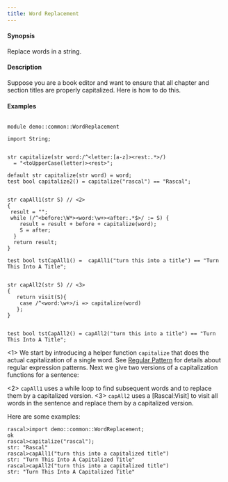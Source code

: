 ```yaml
---
title: Word Replacement
---
```


#### Synopsis

Replace words in a string.

#### Description

Suppose you are a book editor and want to ensure that all chapter
and section titles are properly capitalized. Here is how to do this. 

#### Examples


```rascal 

module demo::common::WordReplacement

import String;


str capitalize(str word:/^<letter:[a-z]><rest:.*>/) 
  = "<toUpperCase(letter)><rest>";

default str capitalize(str word) = word;
test bool capitalize2() = capitalize("rascal") == "Rascal";


str capAll1(str S) // <2>
{
 result = "";
 while (/^<before:\W*><word:\w+><after:.*$>/ := S) { 
    result = result + before + capitalize(word);
    S = after;
  }
  return result;
}

test bool tstCapAll1() =  capAll1("turn this into a title") == "Turn This Into A Title";


str capAll2(str S) // <3>
{
   return visit(S){
   	case /^<word:\w+>/i => capitalize(word)
   };
}


test bool tstCapAll2() = capAll2("turn this into a title") == "Turn This Into A Title";

```

                
<1> We start by introducing a helper function `capitalize` that does the actual capitalization of a single word.
    See [Regular Pattern](../../../Rascal/Patterns/Regular/) for details about regular expression patterns.
    Next we give two versions of a capitalization functions for a sentence:

<2> `capAll1` uses a while loop to find subsequent words and to replace them by a capitalized version.
<3> `capAll2` uses a [Rascal:Visit] to visit all words in the sentence and replace them by a capitalized version.


Here are some examples:


```rascal-shell 
rascal>import demo::common::WordReplacement;
ok
rascal>capitalize("rascal");
str: "Rascal"
rascal>capAll1("turn this into a capitalized title")
str: "Turn This Into A Capitalized Title"
rascal>capAll2("turn this into a capitalized title")
str: "Turn This Into A Capitalized Title"
```


